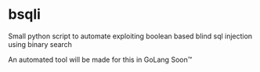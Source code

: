 # bsqli
Small python script to automate exploiting boolean based blind sql injection using binary search


An automated tool will be made for this in GoLang Soon™

